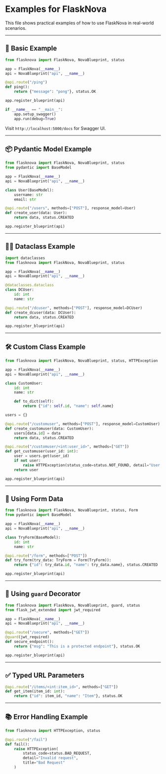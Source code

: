 # Examples for FlaskNova

This file shows practical examples of how to use FlaskNova in real-world scenarios.

---

## 🚀 Basic Example

```python
from flasknova import FlaskNova, NovaBlueprint, status

app = FlaskNova(__name__)
api = NovaBlueprint("api", __name__)

@api.route("/ping")
def ping():
    return {"message": "pong"}, status.OK

app.register_blueprint(api)

if __name__ == "__main__":
    app.setup_swagger()
    app.run(debug=True)
```

Visit `http://localhost:5000/docs` for Swagger UI.

---

## 📦 Pydantic Model Example

```python
from flasknova import FlaskNova, NovaBlueprint, status
from pydantic import BaseModel

app = FlaskNova(__name__)
api = NovaBlueprint("api", __name__)

class User(BaseModel):
    username: str
    email: str

@api.route("/users", methods=["POST"], response_model=User)
def create_user(data: User):
    return data, status.CREATED

app.register_blueprint(api)
```

---

## 🧑‍💻 Dataclass Example

```python
import dataclasses
from flasknova import FlaskNova, NovaBlueprint, status

app = FlaskNova(__name__)
api = NovaBlueprint("api", __name__)

@dataclasses.dataclass
class DCUser:
    id: int
    name: str

@api.route("/dcuser", methods=["POST"], response_model=DCUser)
def create_dcuser(data: DCUser):
    return data, status.CREATED

app.register_blueprint(api)
```

---

## 🛠️ Custom Class Example

```python
from flasknova import FlaskNova, NovaBlueprint, status, HTTPException

app = FlaskNova(__name__)
api = NovaBlueprint("api", __name__)

class CustomUser:
    id: int
    name: str

    def to_dict(self):
        return {"id": self.id, "name": self.name}

users = {}

@api.route("/customuser", methods=["POST"], response_model=CustomUser)
def create_customuser(data: CustomUser):
    users[data.id] = data
    return data, status.CREATED

@api.route("/customuser/<int:user_id>", methods=["GET"])
def get_customuser(user_id: int):
    user = users.get(user_id)
    if not user:
        raise HTTPException(status_code=status.NOT_FOUND, detail="User not found")
    return user

app.register_blueprint(api)
```

---

## 📝 Using Form Data

```python
from flasknova import FlaskNova, NovaBlueprint, status, Form
from pydantic import BaseModel

app = FlaskNova(__name__)
api = NovaBlueprint("api", __name__)

class TryForm(BaseModel):
    id: int
    name: str

@api.route("/form", methods=["POST"])
def try_form(try_data: TryForm = Form(TryForm)):
    return {"id": try_data.id, "name": try_data.name}, status.CREATED

app.register_blueprint(api)
```

---

## 🔐 Using `guard` Decorator

```python
from flasknova import FlaskNova, NovaBlueprint, guard, status
from flask_jwt_extended import jwt_required

app = FlaskNova(__name__)
api = NovaBlueprint("api", __name__)

@api.route("/secure", methods=["GET"])
@guard(jwt_required)
def secure_endpoint():
    return {"msg": "This is a protected endpoint"}, status.OK

app.register_blueprint(api)
```

---

## ✅ Typed URL Parameters

```python
@api.route("/items/<int:item_id>", methods=["GET"])
def get_item(item_id: int):
    return {"id": item_id, "name": "Item"}, status.OK
```

---

## 📚 Error Handling Example

```python
from flasknova import HTTPException, status

@api.route("/fail")
def fail():
    raise HTTPException(
        status_code=status.BAD_REQUEST,
        detail="Invalid request",
        title="Bad Request"
    )
```


